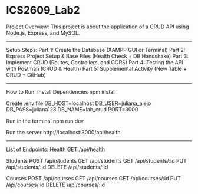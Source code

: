 ﻿# ICS2609_Lab2
 
Project Overview:
  This project is about the application of a CRUD API using Node.js, Express, and MySQL.

--------------------------------------------------------------------------------------------

Setup Steps:
  Part 1: Create the Database (XAMPP GUI or Terminal)
  Part 2: Express Project Setup & Base Files (Health Check + DB Handshake)
  Part 3: Implement CRUD (Routes, Controllers, and CORS)
  Part 4: Testing the API with Postman (CRUD & Health)
  Part 5: Supplemental Activity (New Table + CRUD + GitHub)

--------------------------------------------------------------------------------------------

How to Run:
  Install Dependencies
    npm install
    
  Create .env file
    DB_HOST=localhost
    DB_USER=juliana_alejo
    DB_PASS=juliana123
    DB_NAME=lab_crud
    PORT=3000

  Run in the terminal
    npm run dev

  Run the server
    http://localhost:3000/api/health

--------------------------------------------------------------------------------------------

List of Endpoints:
  Health
    GET /api/health
  
  Students
    POST /api/students
    GET /api/students
    GET /api/students/:id
    PUT /api/students/:id
    DELETE /api/students/:id

  Courses
    POST /api/courses
    GET /api/courses
    GET /api/courses/:id
    PUT /api/courses/:id
    DELETE /api/courses/:id
  
